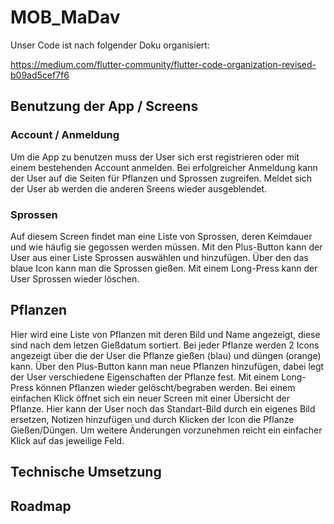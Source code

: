 # MOB_MaDav

Unser Code ist nach folgender Doku organisiert:

https://medium.com/flutter-community/flutter-code-organization-revised-b09ad5cef7f6


## Benutzung der App / Screens

### Account / Anmeldung
Um die App zu benutzen muss der User sich erst registrieren oder mit einem bestehenden Account anmelden.
Bei erfolgreicher Anmeldung kann der User auf die Seiten für Pflanzen und Sprossen zugreifen.
Meldet sich der User ab werden die anderen Sreens wieder ausgeblendet.
### Sprossen
Auf diesem Screen findet man eine Liste von Sprossen, deren Keimdauer und wie häufig sie gegossen werden müssen.
Mit den Plus-Button kann der User aus einer Liste Sprossen auswählen und hinzufügen.
Über den das blaue Icon kann man die Sprossen gießen.
Mit einem Long-Press kann der User Sprossen wieder löschen.
## Pflanzen
Hier wird eine Liste von Pflanzen mit deren Bild und Name angezeigt, diese sind nach dem letzen Gießdatum sortiert.
Bei jeder Pflanze werden 2 Icons angezeigt über die der User die Pflanze gießen (blau) und düngen (orange) kann.
Über den Plus-Button kann man neue Pflanzen hinzufügen, dabei legt der User verschiedene Eigenschaften der Pflanze fest.
Mit einem Long-Press können Pflanzen wieder gelöscht/begraben werden.
Bei einem einfachen Klick öffnet sich ein neuer Screen mit einer Übersicht der Pflanze.
Hier kann der User noch das Standart-Bild durch ein eigenes Bild ersetzen, Notizen hinzufügen und durch Klicken der Icon die Pflanze Gießen/Düngen.
Um weitere Änderungen vorzunehmen reicht ein einfacher Klick auf das jeweilige Feld.

## Technische Umsetzung


## Roadmap